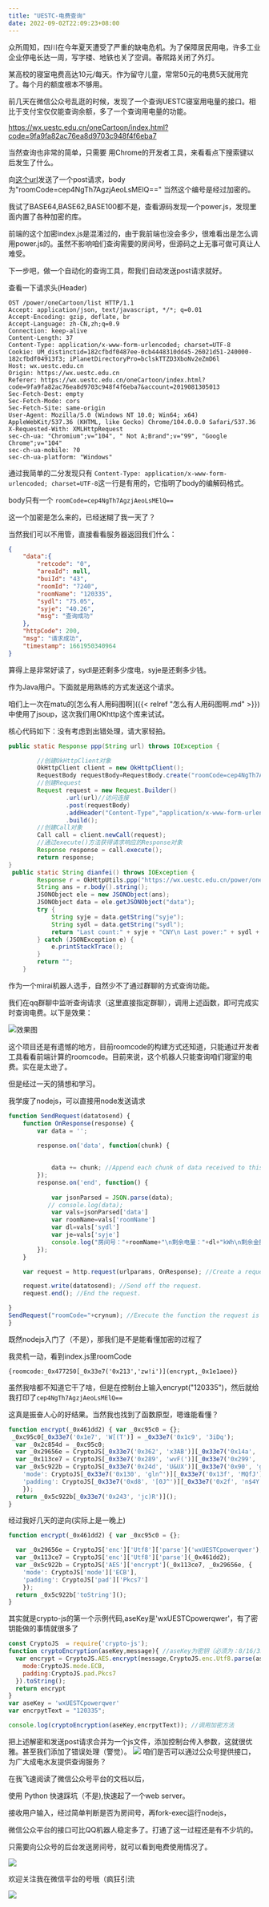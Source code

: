 ```yaml
---
title: "UESTC-电费查询"
date: 2022-09-02T22:09:23+08:00
---
```


众所周知，四川在今年夏天遭受了严重的缺电危机。为了保障居民用电，许多工业企业停电长达一周，写字楼、地铁也关了空调。春熙路关闭了外灯。

某高校的寝室电费高达10元/每天。作为留守儿童，常常50元的电费5天就用完了。每个月的额度根本不够用。

前几天在微信公众号乱逛的时候，发现了一个查询UESTC寝室用电量的接口。相比于支付宝仅仅能查询余额，多了一个查询用电量的功能。

https://wx.uestc.edu.cn/oneCartoon/index.html?code=9fa9fa82ac76ea8d9703c948f4f6eba7


当然查询也非常的简单，只需要
用Chrome的开发者工具，来看看点下搜索键以后发生了什么。

向[这个url](https://wx.uestc.edu.cn/power/oneCartoon/list)发送了一个post请求，body为"roomCode=cep4NgTh7AgzjAeoLsMElQ=="
当然这个编号是经过加密的。

我试了BASE64,BASE62,BASE100都不是，查看源码发现一个power.js，发现里面内置了各种加密的库。

前端的这个加密index.js是混淆过的，由于我前端也没会多少，很难看出是怎么调用power.js的。虽然不影响咱们查询需要的房间号，但源码之上无事可做可真让人难受。

下一步吧，做一个自动化的查询工具，帮我们自动发送post请求就好。

查看一下请求头(Header)

```
OST /power/oneCartoon/list HTTP/1.1
Accept: application/json, text/javascript, */*; q=0.01
Accept-Encoding: gzip, deflate, br
Accept-Language: zh-CN,zh;q=0.9
Connection: keep-alive
Content-Length: 37
Content-Type: application/x-www-form-urlencoded; charset=UTF-8
Cookie: UM_distinctid=182cfbdf0487ee-0cb4448310dd45-26021d51-240000-182cfbdf04913f3; iPlanetDirectoryPro=bclskTTZD3XboNv2eZmD6l
Host: wx.uestc.edu.cn
Origin: https://wx.uestc.edu.cn
Referer: https://wx.uestc.edu.cn/oneCartoon/index.html?code=9fa9fa82ac76ea8d9703c948f4f6eba7&account=2019081305013
Sec-Fetch-Dest: empty
Sec-Fetch-Mode: cors
Sec-Fetch-Site: same-origin
User-Agent: Mozilla/5.0 (Windows NT 10.0; Win64; x64) AppleWebKit/537.36 (KHTML, like Gecko) Chrome/104.0.0.0 Safari/537.36
X-Requested-With: XMLHttpRequest
sec-ch-ua: "Chromium";v="104", " Not A;Brand";v="99", "Google Chrome";v="104"
sec-ch-ua-mobile: ?0
sec-ch-ua-platform: "Windows"
```

通过我简单的二分发现只有
`Content-Type: application/x-www-form-urlencoded; charset=UTF-8`这一行是有用的，它指明了body的编解码格式。

body只有一个
`roomCode=cep4NgTh7AgzjAeoLsMElQ==`

这一个加密是怎么来的，已经迷糊了我一天了？

当然我们可以不用管，直接看看服务器返回我们什么：
```json
{
    "data":{
        "retcode": "0",
        "areaId": null,
        "buiId": "43",
        "roomId": "7240",
        "roomName": "120335",
        "sydl": "75.05",
        "syje": "40.26",
        "msg": "查询成功"
    },
    "httpCode": 200,
    "msg": "请求成功",
    "timestamp": 1661950340964
}
```
算得上是非常好读了，sydl是还剩多少度电，syje是还剩多少钱。

作为Java用户。下面就是用熟练的方式发送这个请求。

咱们上一次在matu的[怎么有人用码图啊]({{< relref "怎么有人用码图啊.md" >}})中使用了jsoup，这次我们用OKhttp这个库来试试。

核心代码如下：没有考虑到出错处理，请大家轻拍。

```java
public static Response ppp(String url) throws IOException {

        //创建OkHttpClient对象
        OkHttpClient client = new OkHttpClient();
        RequestBody requestBody=RequestBody.create("roomCode=cep4NgTh7AgzjAeoLsMElQ%3D%3D",MediaType.parse("application/x-www-form-urlencoded; charset=UTF-8"));
        //创建Request
        Request request = new Request.Builder()
                .url(url)//访问连接
                .post(requestBody)
                .addHeader("Content-Type","application/x-www-form-urlencoded; charset=UTF-8")
                .build();
        //创建Call对象
        Call call = client.newCall(request);
        //通过execute()方法获得请求响应的Response对象
        Response response = call.execute();
        return response;
}
 public static String dianfei() throws IOException {
        Response r = OkHttpUtils.ppp("https://wx.uestc.edu.cn/power/oneCartoon/list");
        String ans = r.body().string();
        JSONObject ele = new JSONObject(ans);
        JSONObject data = ele.getJSONObject("data");
        try {
            String syje = data.getString("syje");
            String sydl = data.getString("sydl");
            return "Last count:" + syje + "CNY\n Last power:" + sydl + "kwh";
        } catch (JSONException e) {
            e.printStackTrace();
        }
        return "";
    }
```

作为一个mirai机器人选手，自然少不了通过群聊的方式查询功能。

我们在qq群聊中监听查询请求（这里直接指定群聊），调用上述函数，即可完成实时查询电费。以下是效果：

![效果图](https://charon-pic.oss-cn-hangzhou.aliyuncs.com/QQ%E5%9B%BE%E7%89%8720220831211457.png)

这个项目还是有遗憾的地方，目前roomcode的构建方式还知道，只能通过开发者工具看看前端计算的roomcode。目前来说，这个机器人只能查询咱们寝室的电费。实在是太逊了。

但是经过一天的猜想和学习。

我学废了nodejs，可以直接用node发送请求
```js
function SendRequest(datatosend) {
    function OnResponse(response) {
        var data = '';

        response.on('data', function(chunk) {
           
             
            data += chunk; //Append each chunk of data received to this variable.
        });
        response.on('end', function() {
            
            var jsonParsed = JSON.parse(data);
           // console.log(data);
            var vals=jsonParsed['data']
            var roomName=vals['roomName']
            var dl=vals['sydl']
            var je=vals['syje']
            console.log("房间号："+roomName+"\n剩余电量："+dl+"kWh\n剩余金额："+je+"元"); //Display the server's response, if any.
        });
    }

    var request = http.request(urlparams, OnResponse); //Create a request object.

    request.write(datatosend); //Send off the request.
    request.end(); //End the request.

}
SendRequest("roomCode="+crynum); //Execute the function the request is in.
}
```

既然nodejs入门了（不是），那我们是不是能看懂加密的过程了

我灵机一动，看到index.js里roomCode

`{roomcode:_0x477250[_0x33e7('0x213','zw!i')](encrypt,_0x1e1aee)}`

虽然我啥都不知道它干了啥，但是在控制台上输入encrypt("120335")，然后就给我打印了`cep4NgTh7AgzjAeoLsMElQ==`

这真是振奋人心的好结果。当然我也找到了函数原型，嗯谁能看懂？

```js
function encrypt(_0x461dd2) { var _0xc95c0 = {};
 _0xc95c0[_0x33e7('0x1e7', 'W[(T')] = _0x33e7('0x1c9', '3iDq');
  var _0x2c854d = _0xc95c0; 
  var _0x29656e = CryptoJS[_0x33e7('0x362', 'x3AB')][_0x33e7('0x14a', 'MQfJ')][_0x33e7('0x217', 'e$AE')](_0x2c854d[_0x33e7('0x20c', 'B9iG')]); 
  var _0x113ce7 = CryptoJS[_0x33e7('0x289', 'wvF(')][_0x33e7('0x299', 'b7w3')][_0x33e7('0x12f', '66GX')](_0x461dd2); 
  var _0x5c922b = CryptoJS[_0x33e7('0x24d', 'U&UX')][_0x33e7('0x90', 'gln^')](_0x113ce7, _0x29656e, { 
    'mode': CryptoJS[_0x33e7('0x130', 'gln^')][_0x33e7('0x13f', 'MQfJ')], 
    'padding': CryptoJS[_0x33e7('0xd8', '[0J^')][_0x33e7('0x2f', 'n$4Y')] 
    }); 
  return _0x5c922b[_0x33e7('0x243', 'jc)R')](); 
} 
```

经过我好几天的逆向(实际上是一晚上)
```js
function encrypt(_0x461dd2) { var _0xc95c0 = {};

  var _0x29656e = CryptoJS['enc']['Utf8']['parse']('wxUESTCpowerqwer'); 
  var _0x113ce7 = CryptoJS['enc']['Utf8']['parse'](_0x461dd2); 
  var _0x5c922b = CryptoJS['AES']['encrypt'](_0x113ce7, _0x29656e, { 
    'mode': CryptoJS['mode']['ECB'], 
    'padding': CryptoJS['pad']['Pkcs7'] 
    }); 
  return _0x5c922b['toString'](); 
} 
```
其实就是crypto-js的第一个示例代码,aseKey是'wxUESTCpowerqwer'，有了密钥能做的事情就很多了
```js
const CryptoJS  = require('crypto-js');
function cryptoEncryption(aseKey,message){ //aseKey为密钥（必须为：8/16/32位），message为要加密的密文
  var encrypt = CryptoJS.AES.encrypt(message,CryptoJS.enc.Utf8.parse(aseKey),{
    mode:CryptoJS.mode.ECB,
    padding:CryptoJS.pad.Pkcs7
  }).toString();
  return encrypt
}
var aseKey = 'wxUESTCpowerqwer' 
var encrpytText = "120335";

console.log(cryptoEncryption(aseKey,encrpytText)); //调用加密方法
```
把上述解密和发送post请求合并为一个js文件，添加控制台传入参数，这就很优雅。甚至我们添加了错误处理（警觉）。
![](https://mmbiz.qpic.cn/mmbiz_png/jbl7Mn9ibTicbSwDXqcEgFBicl3JgRMNgPaFXmEVIDmB4mq7MVibfKCW6SpCKUtLLibBSmGricGjoWPLa0vA9eaJw0hQ/640?wx_fmt=png&wxfrom=5&wx_lazy=1&wx_co=1)
咱们是否可以通过公众号提供接口，为广大成电水友提供查询服务？

在我飞速阅读了微信公众号平台的文档以后，

使用 Python 快速踩坑（不是),快速起了一个web server。


接收用户输入，经过简单判断是否为房间号，再fork-exec运行nodejs，

微信公众平台的接口可比QQ机器人稳定多了。打通了这一过程还是有不少坑的。

只需要向公众号的后台发送房间号，就可以看到电费使用情况了。

![](https://mmbiz.qpic.cn/mmbiz_jpg/jbl7Mn9ibTicbSwDXqcEgFBicl3JgRMNgPaUrToa5gibmgoic3BKbxFADEsa9e1SfAWDPkZqZe51x6n8bLm2WvRfeTQ/640?wx_fmt=jpeg&wxfrom=5&wx_lazy=1&wx_co=1)

欢迎关注我在微信平台的号哦（疯狂引流

![](https://s2.loli.net/2021/12/04/9waly3vRBjW7Y28.jpg)